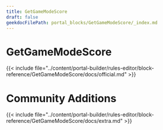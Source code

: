 ```yaml
---
title: GetGameModeScore
draft: false
geekdocFilePath: portal_blocks/GetGameModeScore/_index.md
---
```

# GetGameModeScore
{{< include file="../content/portal-builder/rules-editor/block-reference/GetGameModeScore/docs/official.md" >}}

# Community Additions

{{< include file="../content/portal-builder/rules-editor/block-reference/GetGameModeScore/docs/extra.md" >}}